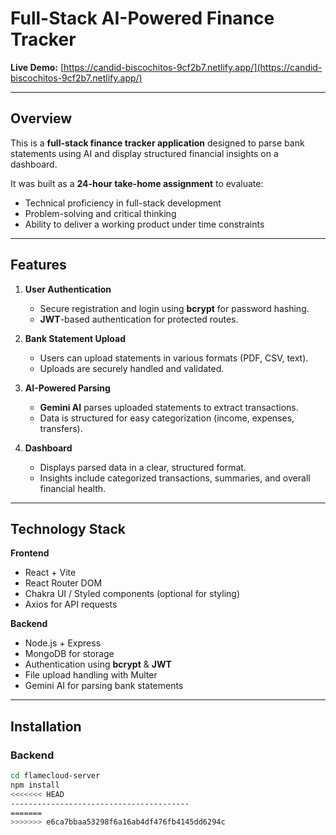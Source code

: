 # Full-Stack AI-Powered Finance Tracker

**Live Demo:** [https://candid-biscochitos-9cf2b7.netlify.app/](https://candid-biscochitos-9cf2b7.netlify.app/)

---

## Overview

This is a **full-stack finance tracker application** designed to parse bank statements using AI and display structured financial insights on a dashboard.  

It was built as a **24-hour take-home assignment** to evaluate:

- Technical proficiency in full-stack development
- Problem-solving and critical thinking
- Ability to deliver a working product under time constraints

---

## Features

1. **User Authentication**
   - Secure registration and login using **bcrypt** for password hashing.
   - **JWT**-based authentication for protected routes.

2. **Bank Statement Upload**
   - Users can upload statements in various formats (PDF, CSV, text).
   - Uploads are securely handled and validated.

3. **AI-Powered Parsing**
   - **Gemini AI** parses uploaded statements to extract transactions.
   - Data is structured for easy categorization (income, expenses, transfers).

4. **Dashboard**
   - Displays parsed data in a clear, structured format.
   - Insights include categorized transactions, summaries, and overall financial health.

---

## Technology Stack

**Frontend**
- React + Vite
- React Router DOM
- Chakra UI / Styled components (optional for styling)
- Axios for API requests

**Backend**
- Node.js + Express
- MongoDB for storage
- Authentication using **bcrypt** & **JWT**
- File upload handling with Multer
- Gemini AI for parsing bank statements

---

## Installation

### Backend
```bash
cd flamecloud-server
npm install
<<<<<<< HEAD
----------------------------------------
=======
>>>>>>> e6ca7bbaa53298f6a16ab4df476fb4145dd6294c
